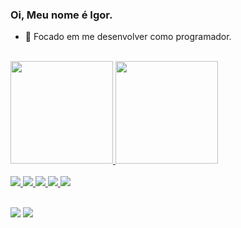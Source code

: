 ### Oi, Meu nome é Igor.


- 🌱 Focado em me desenvolver como programador.

<link rel="stylesheet" href="https://cdn.jsdelivr.net/gh/devicons/devicon@v2.12.0/devicon.min.css">
<br>
  <div>
  <a href="https://github.com/igorrodriguesss">
  <img height="164em" src="https://github-readme-stats.vercel.app/api?username=igorrodriguesss&show_icons=true&theme=ocean_dark&include_all_commits=true&count_private=true"/>
  <img height="164em" src="https://github-readme-stats.vercel.app/api/top-langs/?username=igorrodriguesss&layout=compact&langs_count=168&theme=ocean_dark"/>
</div>
  
<br>



<img src="https://img.icons8.com/color/48/000000/python--v1.png"/>
<img src="https://img.icons8.com/color/48/000000/javascript--v1.png"/>
<img src="https://img.icons8.com/officel/48/ffffff/php-logo.png"/>
<img src="https://img.icons8.com/color/48/000000/html-5--v1.png"/>
<img src="https://img.icons8.com/color/48/ffffff/css3.png"/>

  </div>
  
 <br>
 <br>
  
 
<div> 


  <a href = "mailto:igorr2693@gmail.com"><img src="https://img.shields.io/badge/-Gmail-%23333?style=for-the-badge&logo=gmail&logoColor=white" target="_blank"></a>
  <a href="https://www.linkedin.com/in/igor-rodrigues-376786180/" target="_blank"><img src="https://img.shields.io/badge/-LinkedIn-%230077B5?style=for-the-badge&logo=linkedin&logoColor=white" target="_blank"></a> 
 
  
 
</div>
